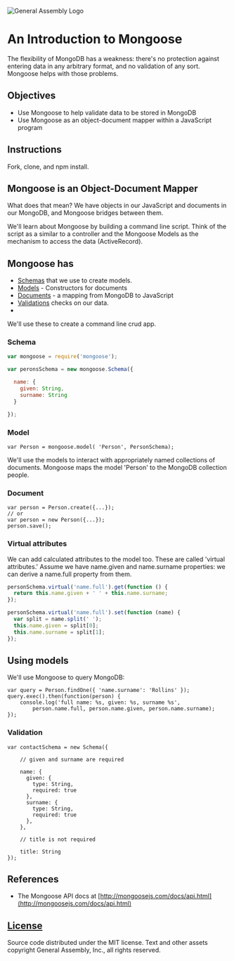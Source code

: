 ![General Assembly Logo](http://i.imgur.com/ke8USTq.png)

# An Introduction to Mongoose

The flexibility of MongoDB has a weakness: there's no protection against entering data in any arbitrary format, and no validation of any sort.  Mongoose helps with those problems.

## Objectives

* Use Mongoose to help validate data to be stored in MongoDB
* Use Mongoose as an object-document mapper within a JavaScript program

## Instructions

Fork, clone, and npm install.

## Mongoose is an Object-Document Mapper

What does that mean?  We have objects in our JavaScript and documents in our MongoDB, and Mongoose bridges between them.

We'll learn about Mongoose by building a command line script.  Think of the script as a similar to a controller and the Mongoose Models as the mechanism to access the data (ActiveRecord).

## Mongoose has

- [Schemas](http://mongoosejs.com/docs/guide.html) that we use to create models.
- [Models](http://mongoosejs.com/docs/models.html) - Constructors for documents
- [Documents](http://mongoosejs.com/docs/documents.html) - a mapping from MongoDB to JavaScript
- [Validations](http://mongoosejs.com/docs/validation.html) checks on our data.
-

We'll use these to create a command line crud app.

### Schema

```js
var mongoose = require('mongoose');

var peronsSchema = new mongoose.Schema({

  name: {
    given: String,
    surname: String
  }

});
```

### Model

```
var Person = mongoose.model( 'Person', PersonSchema);

```

We'll use the models to interact with appropriately named collections of documents.  Mongoose maps the model 'Person' to the MongoDB collection people.

### Document

```
var person = Person.create({...});
// or
var person = new Person({...});
person.save();
```

### Virtual attributes

We can add calculated attributes to the model too.  These are called 'virtual attributes.'  Assume we have name.given and name.surname properties: we can derive a name.full property from them.

```js
personSchema.virtual('name.full').get(function () {
  return this.name.given + ' ' + this.name.surname;
});

personSchema.virtual('name.full').set(function (name) {
  var split = name.split(' ');
  this.name.given = split[0];
  this.name.surname = split[1];
});
```

## Using models

We'll use Mongoose to query MongoDB:

```
var query = Person.findOne({ 'name.surname': 'Rollins' });
query.exec().then(function(person) {
    console.log('full name: %s, given: %s, surname %s',
        person.name.full, person.name.given, person.name.surname);
});
```

### Validation

```
var contactSchema = new Schema({

    // given and surname are required

    name: {
      given: {
        type: String,
        required: true
      },
      surname: {
        type: String,
        required: true
      },
    },

    // title is not required

    title: String
});
```

## References

* The Mongoose API docs at [http://mongoosejs.com/docs/api.html](http://mongoosejs.com/docs/api.html)

## [License](LICENSE)

Source code distributed under the MIT license. Text and other assets copyright
General Assembly, Inc., all rights reserved.

